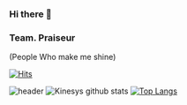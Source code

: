 ### Hi there 👋

### Team. Praiseur
(People Who make me shine)

[![Hits](https://hits.seeyoufarm.com/api/count/incr/badge.svg?url=https://github.com/OrangeMakaron)](https://hits.seeyoufarm.com) 

![header](https://capsule-render.vercel.app/api?type=wave&color=gradient&height=300&section=footer&text=Lonely_yune%20Portfolio&fontSize=90)
![Kinesys github stats](https://github-readme-stats.vercel.app/api?username=Lonely_yune&show_icons=true&theme=tokyonight )
[![Top Langs](https://github-readme-stats.vercel.app/api/top-langs/?username=Lonely_yune&layout=compact&show_icons=true&theme=tokyonight)](https://github.com/OrangeMakaron/github-readme-stats)

